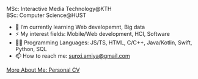 
MSc: Interactive Media Technology@KTH   
BSc: Computer Science@HUST

- 🌱 I’m currently learning Web developemnt, Big data
- ⚡ My interest fields: Mobile/Web development, HCI, Software
- 👩‍💻 Programming Languages: JS/TS, HTML, C/C++, Java/Kotlin, Swift, Python, SQL
- 📫 How to reach me: sunxi.amiya@gmail.com

[More About Me: Personal CV](https://amiyasx.notion.site/amiyasx/Xi-Sun-Amiya-c031b4ba05fd49b4ab5a34361a664892)
